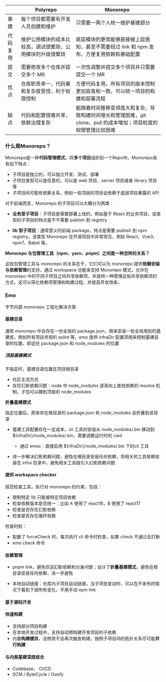 |          | Polyrepo                                                   | Monorepo                                                     |
| -------- | ---------------------------------------------------------- | ------------------------------------------------------------ |
| 基建     | 每个项目都需要有开发人员创建和维护                         | 只需要一两个人统一维护基建部分                               |
| 代码复用 | 维护公用模块的成本比较高，调试很繁琐，公用模块的升级很繁琐 | 底层模块的更改能够直接被上层感知，甚至不需要经过 link 和 npm 发布，方便复用依赖和基础配置 |
| 提交     | 需要修改多个仓库并提交多个 MR                              | 一次性调整并提交多个项目并只需要提交一个 MR                  |
| 优点     | 仓库职责单一，代码量和复杂度受控，利于权限控制             | 方便代码复用，所有项目的版本控制更加容易和一致，可以统一项目的构建和部署流程 |
| 缺点     | 代码和配置很难共享，依赖治理复杂                           | 能随着时间推移变得庞大和复杂，导致构建时间增长和管理困难，git clone、pull 的成本增加；项目粒度的权限管理比较困难 |



### 什么是Monorepo？

Monorepo是一种**代码管理模式**，将**多个项目**组织到一个Repo中。Monorepo具有如下特点：

- 子项目是独立的，可以独立开发、测试、部署
- 子项目类型可以是任意的，可以是 web 项目、server 项目或者 library 项目等
- 子项目间可能有依赖关系，例如一些顶层的项目会依赖于底层项目暴露的 API

对于前端而言，Monorepo 的子项目可以大概分为两类：

- **业务型子项目**：子项目是需要部署上线的，例如基于 React 的业务项目，该类型的子项目的特点是不不需要 publish 到 registry

- **lib 型子项目**：通常意义的前端 package，特点是需要 publish 到 npm registry。该类型 Monorepo 在开源项目中非常常见，例如 React、Vue3、npm7、Babel 等。

  

**Monorepo 与包管理工具（npm、yarn、pnpm）之间是一种怎样的关系？**

这些包管理工具与 monorepo 的关系在于，它们可以为 monorepo 提供**依赖安装与依赖管理**的支持，通过 workspace 功能来支持 Monorepo 模式，允许在 monorepo 中的不同子项目之间共享依赖项，并提供一种管理这些共享依赖项的方式，这可以简化依赖项管理和构建过程，并提高开发效率。



### Emo

字节内部 monorepo 工程化解决方案



#### 基建目录

通常 monorepo 中会存在一份全局的 package.json，用来安装一些全局用到的基建库，例如所有项目共用的 eslint 等，emo 提供 infraDir 配置项用来控制基建目录的位置，即这份 package.json 和 node_modules 的位置

##### 顶层基建模式

不指定时，基建目录位置在项目根目录

- 社区主流方式
- 存在幻影依赖问题：node 中 node_modules 逐渐向上查找依赖的 resolve 机制，子包可以蹭到顶层的 node_modules

**折叠基建模式**

指定位置后，原来存在根目录的  package.json 和 node_modules  会折叠到该目录

- 基建工具配置存在一定成本，cli 工具的安装从 node_modules/.bin 移动到 ${nfraDir}/node_modules/.bin，需要调整运行时的 cwd
  - 通过 emox：直接启用 ${nfraDir}/node_modules/.bin 下的cli 工具

- 进一步解决幻影依赖问题，避免在根目录安装任何依赖，将相关的工具依赖安装在 infra 目录中，避免相关工具链引入幻影依赖问题



#### 提供 workspace checker

规范检查工具，执行对 monorepo 的约束，包括：

- 限制特定 lib 只能被特定项目依赖
- 检查依赖版本是否统一：比如 A 使用了 react16，B 使用了 react17
- 检查是否存在幻影依赖
- 检查是否存在循环依赖

检查时机：

- 配置了 forceCheck 时，每次执行 cli 命令时检查，如果 check 不通过会打断
- emo check 命令



#### 依赖管理

- pnpm link，避免欢迎幻影依赖和分身问题；设计了**折叠基建模式**，避免在根目录安装任何依赖，进一步避免

- 本地自动链接：仓库内子项目自动链接，当子项目变动时，可以在不发布的情况下看到下游所有变化，不用手动 npm link



#### 基于源码开发



#### 快速构建

- 支持部分项目构建
- 在本地开发过程中，支持自动预购建开发项目的子依赖
- 内置**构建缓存**，没修改不会再次触发构建，按照子项目间的拓扑关系尽可能**并行构建**



#### 与内部基建深度结合

- Codebase， CI/CD
- SCM / ByteCycle / Goofy